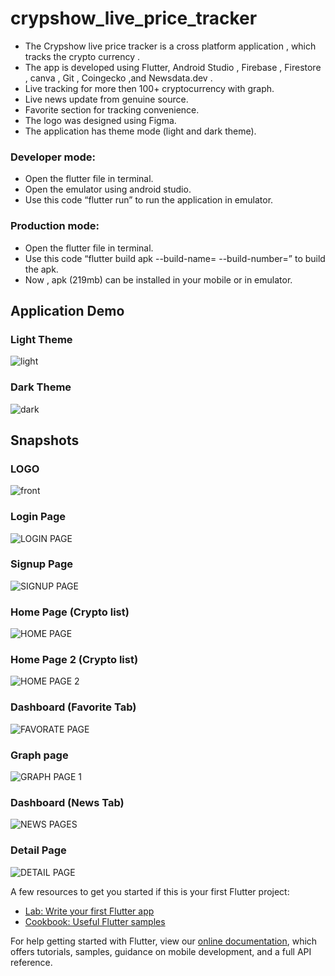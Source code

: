 # crypshow_live_price_tracker
- The Crypshow live price tracker is a cross platform application , which tracks the crypto currency . 
- The app is developed using Flutter, Android Studio , Firebase , Firestore , canva , Git , Coingecko ,and  Newsdata.dev .
- Live tracking for more then 100+ cryptocurrency with graph.
- Live news update from genuine source. 
- Favorite section for tracking convenience.
- The logo was designed using Figma.
- The application has theme mode (light and dark theme).

### Developer mode:
- Open the flutter file in terminal.
- Open the emulator using android studio.
- Use this code “flutter run” to run the application in emulator.

### Production mode:
- Open the flutter file in terminal.
- Use this code “flutter build apk --build-name=  --build-number=” to build the apk. 
- Now , apk (219mb) can be installed in your mobile or in emulator. 

## Application Demo

### Light Theme
![light](https://github.com/seenimd/crypshow_live_price_tracker/assets/93048317/dd67bc0a-27a6-44ea-a59e-23d46d97f9e8)

### Dark Theme

![dark](https://github.com/seenimd/crypshow_live_price_tracker/assets/93048317/310f74cd-e135-49fd-a37e-083638931439)


## Snapshots
### LOGO 
![front](https://github.com/seenimd/crypshow_live_price_tracker/assets/93048317/68108a72-9e82-4ae7-a1b0-20f4d352615c)
### Login Page
![LOGIN PAGE](https://github.com/seenimd/crypshow_live_price_tracker/assets/93048317/59ccdf8e-0de4-4513-9763-5d97ded66242)
### Signup Page
![SIGNUP PAGE](https://github.com/seenimd/crypshow_live_price_tracker/assets/93048317/6d7f0d29-7c2c-40bb-bba3-d6ce1f8b319d)
### Home Page (Crypto list)
![HOME PAGE](https://github.com/seenimd/crypshow_live_price_tracker/assets/93048317/4e8b3449-d9e1-4478-9268-38ea8b4d6f1d)
### Home Page 2 (Crypto list)
![HOME PAGE 2](https://github.com/seenimd/crypshow_live_price_tracker/assets/93048317/2e764b66-64e5-44e2-8dae-2f012679abcb)
### Dashboard (Favorite Tab)
![FAVORATE PAGE](https://github.com/seenimd/crypshow_live_price_tracker/assets/93048317/fb29aacf-dec8-47c6-bac5-b3081b880c39)
### Graph page
![GRAPH PAGE 1](https://github.com/seenimd/crypshow_live_price_tracker/assets/93048317/3b28262e-9e96-45a0-99fd-7288bdbba89c)
### Dashboard (News Tab)
![NEWS PAGES](https://github.com/seenimd/crypshow_live_price_tracker/assets/93048317/f2f247ae-3d3d-4a71-bcdb-2e416b0513fd)
### Detail Page 
![DETAIL PAGE](https://github.com/seenimd/crypshow_live_price_tracker/assets/93048317/72ffc6d2-f873-45f5-9313-c1213c4e56db)









A few resources to get you started if this is your first Flutter project:

- [Lab: Write your first Flutter app](https://flutter.dev/docs/get-started/codelab)
- [Cookbook: Useful Flutter samples](https://flutter.dev/docs/cookbook)

For help getting started with Flutter, view our
[online documentation](https://flutter.dev/docs), which offers tutorials,
samples, guidance on mobile development, and a full API reference.
